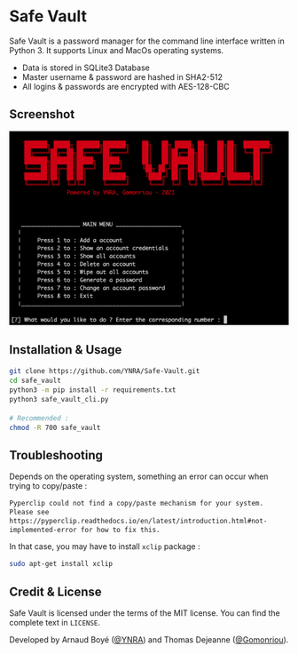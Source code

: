 



# Safe Vault

Safe Vault is a password manager for the command line interface written in Python 3. It supports Linux and MacOs operating systems. 

* Data is stored in SQLite3 Database
* Master username & password are hashed in SHA2-512
* All logins & passwords are encrypted with AES-128-CBC

## Screenshot

![screenshot](homepage.png)		

## Installation & Usage

```bash
git clone https://github.com/YNRA/Safe-Vault.git
cd safe_vault
python3 -m pip install -r requirements.txt
python3 safe_vault_cli.py

# Recommended :
chmod -R 700 safe_vault
```



## Troubleshooting

Depends on the operating system, something an error can occur when trying to copy/paste :

```
Pyperclip could not find a copy/paste mechanism for your system. 
Please see https://pyperclip.readthedocs.io/en/latest/introduction.html#not-implemented-error for how to fix this.
```

In that case, you may have to install `xclip` package :

```bash
sudo apt-get install xclip
```


## Credit & License

Safe Vault is licensed under the terms of the MIT license. You can find the complete text in `LICENSE`.

Developed  by Arnaud Boyé ([@YNRA](https://github.com/YNRA)) and Thomas Dejeanne ([@Gomonriou](https://github.com/Gomonriou)).
